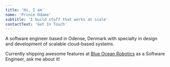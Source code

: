 ```yaml
---
title: 'Hi, I am'
name: 'Prince Odame'
subtitle: 'I build stuff that works at scale'
contactText: 'Get In Touch'
---
```


A software engineer based in Odense, Denmark with specialty in design and development of scalable cloud-based systems.

Currently shipping awesome features at [Blue Ocean Robotics](https://www.blue-ocean-robotics.com/) as a Software Engineer, ask me about it!
